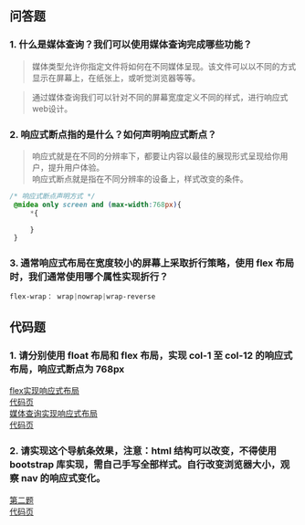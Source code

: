 ## 问答题
### 1. 什么是媒体查询？我们可以使用媒体查询完成哪些功能？  
>媒体类型允许你指定文件将如何在不同媒体呈现。该文件可以以不同的方式显示在屏幕上，在纸张上，或听觉浏览器等等。

>通过媒体查询我们可以针对不同的屏幕宽度定义不同的样式，进行响应式web设计。

### 2. 响应式断点指的是什么？如何声明响应式断点？  
>响应式就是在不同的分辨率下，都要让内容以最佳的展现形式呈现给你用户，提升用户体验。  
响应式断点就是指在不同分辨率的设备上，样式改变的条件。

```css
/* 响应式断点声明方式 */
 @midea only screen and (max-width:768px){
     *{

     }
 }
```


### 3. 通常响应式布局在宽度较小的屏幕上采取折行策略，使用 flex 布局时，我们通常使用哪个属性实现折行？  
```css
flex-wrap： wrap|nowrap|wrap-reverse
```

## 代码题  
### 1. 请分别使用 float 布局和 flex 布局，实现 col-1 至 col-12 的响应式布局，响应式断点为 768px  
[flex实现响应式布局](https://zhouxv.github.io/mfs-homework/20.媒体查询/flex实现响应式布局.html)     
[代码页](https://github.com/zhouxv/mfs-homework/blob/master/20.媒体查询/flex实现响应式布局.html)   
[媒体查询实现响应式布局](https://zhouxv.github.io/mfs-homework/20.媒体查询/媒体查询实现响应式布局.html)     
[代码页](https://github.com/zhouxv/mfs-homework/blob/master/20.媒体查询/媒体查询实现响应式布局.html)   
### 2. 请实现这个导航条效果，注意：html 结构可以改变，不得使用 bootstrap 库实现，需自己手写全部样式。自行改变浏览器大小，观察 nav 的响应式变化。  
[第二题](https://zhouxv.github.io/mfs-homework/20.媒体查询/第二题.html)   
[代码页](https://github.com/zhouxv/mfs-homework/blob/master/20.媒体查询/第二题.html) 